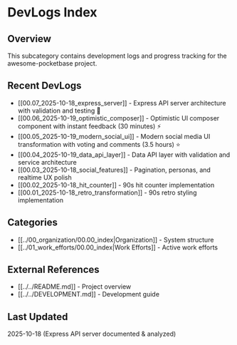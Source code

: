 # DevLogs Index

## Overview
This subcategory contains development logs and progress tracking for the awesome-pocketbase project.

## Recent DevLogs
- [[00.07_2025-10-18_express_server]] - Express API server architecture with validation and testing 🚀
- [[00.06_2025-10-19_optimistic_composer]] - Optimistic UI composer component with instant feedback (30 minutes) ⚡
- [[00.05_2025-10-19_modern_social_ui]] - Modern social media UI transformation with voting and comments (3.5 hours) ⭐
- [[00.04_2025-10-19_data_api_layer]] - Data API layer with validation and service architecture
- [[00.03_2025-10-18_social_features]] - Pagination, personas, and realtime UX polish
- [[00.02_2025-10-18_hit_counter]] - 90s hit counter implementation
- [[00.01_2025-10-18_retro_transformation]] - 90s retro styling implementation

## Categories
- [[../00_organization/00.00_index|Organization]] - System structure
- [[../01_work_efforts/00.00_index|Work Efforts]] - Active work efforts

## External References
- [[../../README.md]] - Project overview
- [[../../DEVELOPMENT.md]] - Development guide

## Last Updated
2025-10-18 (Express API server documented & analyzed)
